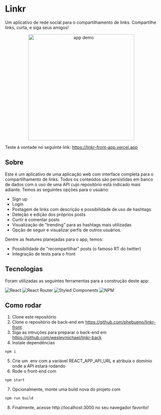 # Linkr
Um aplicativo de rede social para o compartilhamento de links. Compartilhe links, curta, e siga seus amigos!

<p align="center">  
  <img src=demo.gif?raw=true" alt="app demo" height=350/>
</p>

Teste à vontade no seguinte link:  https://linkr-front-app.vercel.app

## Sobre

Este é um aplicativo de uma aplicação web com interface completa para o compartilhamento de links. Todos os conteúdos são persistidas em banco de dados com o uso de uma API cujo repositório está indicado mais adiante. Temos as seguintes opções para o usuário:

- Sign up
- Login
- Postagem de links com descrição e possibilidade de uso de hashtags
- Deleção e edição dos próprios posts
- Curtir e comentar posts
- Visualização de "trending" para as hashtags mais utilizadas
- Opção de seguir e visualizar perfis de outros usuários.

Dentre as features planejadas para o app, temos:
- Possibilidade de "recompartilhar" posts (o famoso RT do twitter)
- Integração de tests para o front

## Tecnologias
Foram utilizadas as seguintes ferramentas para a construção deste app:<br>

![React](https://img.shields.io/badge/react-%2320232a.svg?style=for-the-badge&logo=react&logoColor=%2361DAFB)
![React Router](https://img.shields.io/badge/React_Router-CA4245?style=for-the-badge&logo=react-router&logoColor=white)
![Styled Components](https://img.shields.io/badge/styled--components-DB7093?style=for-the-badge&logo=styled-components&logoColor=white)
![NPM](https://img.shields.io/badge/NPM-%23CB3837.svg?style=for-the-badge&logo=npm&logoColor=white)

## Como rodar

1. Clone este repositório
2. Clone o repositório de back-end em https://github.com/phebueno/linkr-front
3. Siga as intruções para preparar o back-end em https://github.com/wesleymichael/linkr-back
4. Instale dependências
```bash
npm i
```
5. Crie um .env com a variável REACT_APP_API_URL e atribuia o domínio onde a API estará rodando
6. Rode o front-end com
```bash
npm start
```
7. Opcionalmente, monte uma build nova do projeto com
```bash
npm run build
```
8. Finalmente, acesse http://localhost:3000 no seu navegador favorito!
